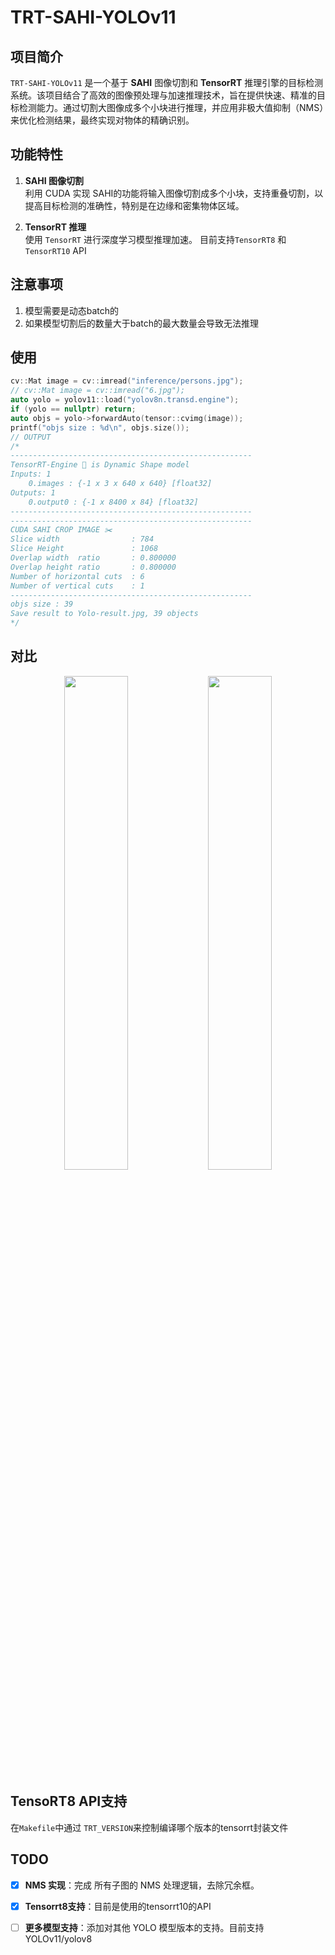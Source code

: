 # TRT-SAHI-YOLOv11

## 项目简介

`TRT-SAHI-YOLOv11` 是一个基于 **SAHI** 图像切割和 **TensorRT** 推理引擎的目标检测系统。该项目结合了高效的图像预处理与加速推理技术，旨在提供快速、精准的目标检测能力。通过切割大图像成多个小块进行推理，并应用非极大值抑制（NMS）来优化检测结果，最终实现对物体的精确识别。

## 功能特性

1. **SAHI 图像切割**  
   利用 CUDA 实现 SAHI的功能将输入图像切割成多个小块，支持重叠切割，以提高目标检测的准确性，特别是在边缘和密集物体区域。

2. **TensorRT 推理**  
   使用 `TensorRT` 进行深度学习模型推理加速。
   目前支持`TensorRT8` 和 `TensorRT10` API


## 注意事项
1. 模型需要是动态batch的
2. 如果模型切割后的数量大于batch的最大数量会导致无法推理

## 使用
```C++
cv::Mat image = cv::imread("inference/persons.jpg");
// cv::Mat image = cv::imread("6.jpg");
auto yolo = yolov11::load("yolov8n.transd.engine");
if (yolo == nullptr) return;
auto objs = yolo->forwardAuto(tensor::cvimg(image));
printf("objs size : %d\n", objs.size());
// OUTPUT
/*
------------------------------------------------------
TensorRT-Engine 🌱 is Dynamic Shape model
Inputs: 1
	0.images : {-1 x 3 x 640 x 640} [float32]
Outputs: 1
	0.output0 : {-1 x 8400 x 84} [float32]
------------------------------------------------------
------------------------------------------------------
CUDA SAHI CROP IMAGE ✂️ 
Slice width                : 784
Slice Height               : 1068
Overlap width  ratio       : 0.800000
Overlap height ratio       : 0.800000
Number of horizontal cuts  : 6
Number of vertical cuts    : 1
------------------------------------------------------
objs size : 39
Save result to Yolo-result.jpg, 39 objects
*/
```

## 对比
<div align="center">
   <img src="https://github.com/leon0514/trt-sahi-yolov11/blob/main/workspace/result/sliced.jpg?raw=true" width="45%"/>
   <img src="https://github.com/leon0514/trt-sahi-yolov11/blob/main/workspace/result/no_sliced.jpg?raw=true" width="45%"/>
</div>

## TensoRT8 API支持
在`Makefile`中通过 `TRT_VERSION`来控制编译哪个版本的tensorrt封装文件

## TODO

- [x] **NMS 实现**：完成 所有子图的 NMS 处理逻辑，去除冗余框。
- [x] **Tensorrt8支持**：目前是使用的tensorrt10的API
- [ ] **更多模型支持**：添加对其他 YOLO 模型版本的支持。目前支持YOLOv11/yolov8

